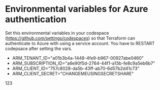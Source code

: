 # Environmental variables for Azure authentication

Set this environmental variables in your codespace (https://github.com/settings/codespaces) so that Terraform can authenticate to Azure with using a service account. You have to RESTART codepsace after setting the vars.

- ARM_TENANT_ID="a01b3b4a-1448-4fe9-b967-00927abe0460"
- ARM_SUBSCRIPTION_ID="a6e90f5d-2764-44f1-a13b-fe8c9a5eb6b7"
- ARM_CLIENT_ID="757c8028-da5b-43ff-ab70-6d57b2d41c73"
- ARM_CLIENT_SECRET="CHANGEMEUSINGSECRETSHARE"


123
